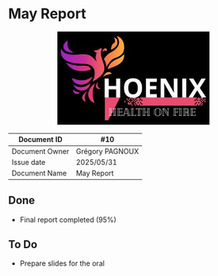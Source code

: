 # May Report

<center>
<img src="../../img/Logo.png"
alt="logo"/>
</center>

| Document ID | #10 |
| - | - |
| Document Owner | Grégory PAGNOUX |
| Issue date | 2025/05/31 |
| Document Name | May Report |

## Done

- Final report completed (95%)

## To Do

- Prepare slides for the oral
